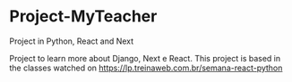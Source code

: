 # Project-MyTeacher
Project in Python, React and Next

Project to learn more about Django, Next e React. This project is based in the classes watched on https://lp.treinaweb.com.br/semana-react-python
